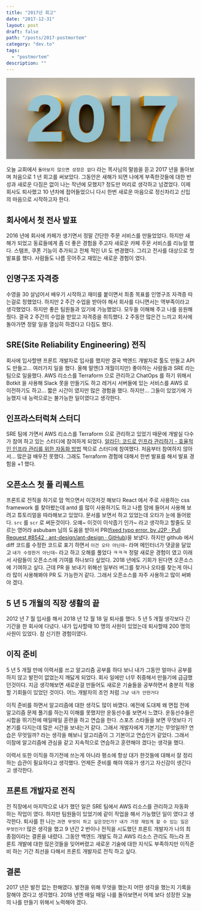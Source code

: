 ```yaml
---
title: "2017년 회고"
date: "2017-12-31"
layout: post
draft: false
path: "/posts/2017-postmortem"
category: "dev.to"
tags: 
  - "postmortem"
description: ""  
---
```


![2017](./2017.jpg)

오늘 교회에서 `돌아보지 않으면 성장은 없다` 라는 목사님의 말씀을 듣고 2017 년을 돌아보며 처음으로 1 년 회고를 써보았다. 그동안은 새해가 되면 나에게 부족한것들에 대한 반성과 새로운 다짐은 없이 나는 작년에 모했지? 정도만 머리로 생각하고 넘겼었다. 이제 회사도 퇴사했고 10 년차에 접어들었으니 다시 한번 새로운 마음으로 정신차리고 신입의 마음으로 시작하고자 한다.

## 회사에서 첫 전사 발표

2016 년에 회사에 카페가 생기면서 정말 간단한 주문 서비스를 만들었었다. 하지만 새해가 되었고 동료들에게 좀 더 좋은 경험을 주고자 새로운 카페 주문 서비스를 리뉴얼 했다. 스탬프, 쿠폰 기능이 추가되고 전체 적인 UI 도 변경했다. 그리고 전사를 대상으로 첫 발표를 했다. 사람들도 나름 웃어주고 재밌는 새로운 경험이 였다.

## 인명구조 자격증

수영을 30 살넘어서 배우기 시작하고 재미를 붙이면서 최종 목표를 인명구조 자격증 따는걸로 정했었다. 하지만 2 주간 수업을 받아야 해서 회사를 다니면서는 역부족이라고 생각했었다. 하지만 좋은 팀원들과 있기에 가능했었다. 모두들 이해해 주고 나를 응원해 줬다. 결국 2 주간의 수업을 받았고 자격증을 취득했다. 2 주동안 많은건 느끼고 회사에 돌아가면 정말 일을 열심히 하겠다고 다짐도 했다.

## SRE(Site Reliability Engineering) 전직

회사에 입사할땐 프론트 개발자로 입사를 했지만 결국 백엔드 개발자로 툴도 만들고 API 도 만들고... 여러가지 일을 했다.
올해 말엔(3 개월이지만) 좋아하는 사람들과 SRE 라는 팀으로 일을했다. AWS 리소스를 Terraform 으로 관리하고 ChatOps 를 하기 위해서 Botkit 을 사용해 Slack 못을 만들기도 하고 레거시 서버들에 있는 서비스를 AWS 로 이전하기도 하고... 짧은 시간이 였지만 많은 경험을 했다. 하지만... 그들이 있었기에 가능했지 내 능력으로는 불가능한 일이였다고 생각한다.

## 인프라스터럭쳐 스터디

SRE 팀에 가면서 AWS 리소스를 Terraform 으로 관리하고 있었기 때문에 개발실 다수가 참여 하고 있는 스터디에 참여하게 되었다. [알라딘: 코드로 인프라 관리하기 - 효율적인 인프라 관리를 위한 자동화 방법](http://www.aladin.co.kr/shop/wproduct.aspx?ItemId=103384462) 책으로 스터디에 참여했다. 처음부터 참여하지 않아서... 많은걸 배우진 못했다. 그래도 Terraform 경험에 대해서 한번 발표를 해서 발표 경험을 +1 했다.

## 오픈소스 첫 풀 리퀘스트

프론트로 전직을 하기로 맘 먹으면서 이것저것 해보다 React 에서 주로 사용하는 css framework 를 찾아봤는데 antd 를 많이 사용하기도 하고 나름 맘에 들어서 사용해 보려고 튜토리얼을 따라해보고 있었다. 문서를 보면서 하고 있었는데 오타가 눈에 들어왔다. `src` 를 `scr` 로 써둔것이다. 오예~ 이것이 이삭줍기 인가~ 라고 생각하고 할줄도 모르는 영어라 asbubam 님의 도움을 받아서 PR([fixed typo error. by J2P · Pull Request #8542 · ant-design/ant-design · GitHub](https://github.com/ant-design/ant-design/pull/8542))을 보냈다.
하지만 github 에서 diff 코드를 수정한 코드로 표기 하면서 `이건 오타 아닌데~` 라며 메인터너가 댓글을 달았고 `내가 수정한거 아닌데~` 라고 하고 오해를 풀었다 ㅋㅋㅋ 정말 새로운 경험이 였고 이래서 사람들이 오픈소스에 기여를 하나보다 싶었다. 2018 년에도 기회가 된다면 오픈소스에 기여하고 싶다. 근데 PR 을 보내기 위해선 일부러 버그를 찾거나 오타를 찾는게 아니라 많이 사용해봐야 PR 도 가능한거 같다. 그래서 오픈소스를 자주 사용하고 많이 써봐야 겠다.

## 5 년 5 개월의 직장 생활의 끝

2012 년 7 월 입사를 해서 2018 년 12 월 18 일 퇴사를 했다. 5 년 5 개월 생각보다 긴 기간을 한 회사에 다녔다. 내가 입사할때 10 명의 사원이 있었는데 퇴사할때 200 명의 사원이 있었다. 참 신기한 경험이였다.

## 이직 준비

5 년 5 개월 만에 이력서를 쓰고 알고리즘 공부를 하다 보니 내가 그동안 얼마나 공부를 하지 않고 발전이 없었는지 깨닳게 되었다. 회사 일에만 너무 취중해서 만들기에 급급했던것이다. 지금 생각해보면 새로운걸 만들어도 새로운 기술들을 공부하면서 충분히 적용할 기회들이 있었던 것이다. 어느 개발자의 조언 처럼 `그냥 내가 안한거다`

이직 준비를 하면서 알고리즘에 대한 생각도 많이 바꼈다. 예전에 도대체 왜 면접 전에 알고리즘 문제 풀기를 하는지 이해를 못했지만 운동선수를 보면서 느꼈다. 운동선수들은 시합을 뛰기전에 매일매일 훈련을 하고 연습을 한다. 스포츠 스타들을 보면 무엇보다 기본기를 다지는데 많은 시간을 보내는거 같다. 그래서 개발자에게 기본기는 무엇일까? 연습은 무엇일까? 라는 생각을 해보니 알고리즘이 그 기본이고 연습인거 같았다. 그래서 이참에 알고리즘에 관심을 같고 지속적으로 연습하고 훈련해야 겠다는 생각을 했다.

이력서 또한 이직을 하기전에 쓰는게 아니라 평소에 항상 대가 한것들에 대해서 잘 정리하는 습관이 필요하다고 생각했다. 언제든 준비를 해야 여유가 생기고 자신감이 생긴다고 생각한다.

## 프론트 개발자로 전직

전 직장에서 마지막으로 내가 했던 일은 SRE 팀에서 AWS 리소스를 관리하고 자동화 하는 작업이 였다. 하지만 팀원들이 있었기에 같이 작업을 해서 가능했던 일이 였다고 생각한다. 퇴사를 한 나는 `과연 무엇이 하고 싶은것인가? 내가 가장 재밌게 할 수 있는 일은 무엇인가?` 많은 생각을 했고 9 년간 2 번이나 전직을 시도했던 프론트 개발자가 나의 최종점이라는 결론을 내렸다. 그동안 백엔드 개발도 하고 AWS 리소스 관리도 하느라 프론트 개발에 대한 많은것들을 잊어버렸고 새로운 기술에 대한 지식도 부족하지만 이직준비 하는 기간 최선을 다해서 프론트 개발자로 전직 하고 싶다.

## 결론

2017 년은 발전 없는 한해였다. 발전을 위해 무엇을 했는지 어떤 생각을 했는지 기록을 잘해야 겠다고 생각했다.
2018 년엔 매일 매일 나를 돌아보면서 어제 보다 성장한 오늘의 나를 만들기 위해서 노력해야 겠다.
